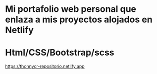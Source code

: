 # Mi portafolio web personal que enlaza a mis proyectos alojados en Netlify

# Html/CSS/Bootstrap/scss

https://thonnycr-repositorio.netlify.app
